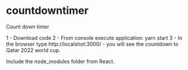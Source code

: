 # countdowntimer
Count down timer

1 - Download code
2 - From console execute application: yarn start
3 - In the browser type http://localshot:3000/ - you will see the countdown to Qatar 2022 world cup.



Include the node_modules folder from React.
